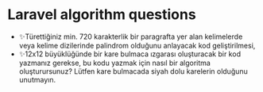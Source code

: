 # Laravel algorithm questions


- ✨Türettiğiniz min. 720 karakterlik bir paragrafta yer alan kelimelerde veya kelime dizilerinde palindrom olduğunu anlayacak kod geliştirilmesi,
- ✨12x12 büyüklüğünde bir kare bulmaca ızgarası oluşturacak bir kod yazmanız gerekse, bu kodu yazmak için nasıl bir algoritma oluşturursunuz? Lütfen kare bulmacada siyah dolu karelerin olduğunu unutmayın.

